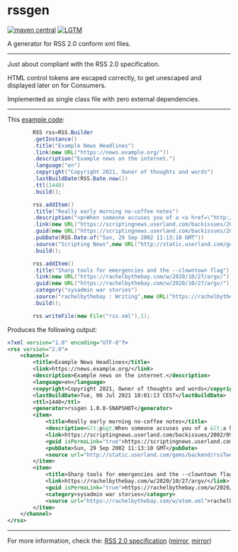 # rssgen

[![maven central](https://maven-badges.herokuapp.com/maven-central/cc.neckbeard/rssgen/badge.svg)](https://maven-badges.herokuapp.com/maven-central/cc.neckbeard/rssgen) [![LGTM](https://img.shields.io/lgtm/grade/java/github/nothub/rssgen?label=code%20quality&logo=lgtm)](https://lgtm.com/projects/g/nothub/rssgen)

A generator for RSS 2.0 conform xml files.

---

Just about compliant with the RSS 2.0 specification.

HTML control tokens are escaped correctly, to get unescaped and displayed later on for Consumers.

Implemented as single class file with zero external dependencies.

---

This [example code](./src/test/java/cc/neckbeard/rssgen/Example.java):

```java
        RSS rss=RSS.Builder
        .getInstance()
        .title("Example News Headlines")
        .link(new URL("https://news.example.org/"))
        .description("Example news on the internet.")
        .language("en")
        .copyright("Copyright 2021, Owner of thoughts and words")
        .lastBuildDate(RSS.Date.now())
        .ttl(1440)
        .build();

        rss.addItem()
        .title("Really early morning no-coffee notes")
        .description("<p>When someone accuses you of a <a href=\"http://www.dictionary.com/search?q=deceit\">deceit</a>, there's a very good chance the accuser practices that form of deceit, and a reasonable chance that he or she is doing it as they point the finger.</p>")
        .link(new URL("https://scriptingnews.userland.com/backissues/2002/09/29#reallyEarlyMorningNocoffeeNotes"))
        .guid(new URL("https://scriptingnews.userland.com/backissues/2002/09/29#reallyEarlyMorningNocoffeeNotes"))
        .pubDate(RSS.Date.of("Sun, 29 Sep 2002 11:13:10 GMT"))
        .source("Scripting News",new URL("http://static.userland.com/gems/backend/rssTwoExample2.xml"))
        .build();

        rss.addItem()
        .title("Sharp tools for emergencies and the --clowntown flag")
        .link(new URL("https://rachelbythebay.com/w/2020/10/27/argv/"))
        .guid(new URL("https://rachelbythebay.com/w/2020/10/27/argv/"))
        .category("sysadmin war stories")
        .source("rachelbythebay : Writing",new URL("https://rachelbythebay.com/w/atom.xml"))
        .build();

        rss.writeFile(new File("rss.xml"),1);
```

Produces the following output:

```xml
<?xml version="1.0" encoding="UTF-8"?>
<rss version="2.0">
    <channel>
        <title>Example News Headlines</title>
        <link>https://news.example.org/</link>
        <description>Example news on the internet.</description>
        <language>en</language>
        <copyright>Copyright 2021, Owner of thoughts and words</copyright>
        <lastBuildDate>Tue, 06 Jul 2021 18:01:13 CEST</lastBuildDate>
        <ttl>1440</ttl>
        <generator>rssgen 1.0.0-SNAPSHOT</generator>
        <item>
            <title>Really early morning no-coffee notes</title>
            <description>&lt;p&gt;When someone accuses you of a &lt;a href="http://www.dictionary.com/search?q=deceit"&gt;deceit&lt;/a&gt;, there's a very good chance the accuser practices that form of deceit, and a reasonable chance that he or she is doing it as they point the finger.&lt;/p&gt;</description>
            <link>https://scriptingnews.userland.com/backissues/2002/09/29#reallyEarlyMorningNocoffeeNotes</link>
            <guid isPermaLink="true">https://scriptingnews.userland.com/backissues/2002/09/29#reallyEarlyMorningNocoffeeNotes</guid>
            <pubDate>Sun, 29 Sep 2002 11:13:10 GMT</pubDate>
            <source url="http://static.userland.com/gems/backend/rssTwoExample2.xml">Scripting News</source>
        </item>
        <item>
            <title>Sharp tools for emergencies and the --clowntown flag</title>
            <link>https://rachelbythebay.com/w/2020/10/27/argv/</link>
            <guid isPermaLink="true">https://rachelbythebay.com/w/2020/10/27/argv/</guid>
            <category>sysadmin war stories</category>
            <source url="https://rachelbythebay.com/w/atom.xml">rachelbythebay : Writing</source>
        </item>
    </channel>
</rss>
```

---

For more information, check the: [RSS 2.0 specification](https://validator.w3.org/feed/docs/rss2.html) ([mirror](https://www.rssboard.org/rss-specification), [mirror](https://cyber.harvard.edu/rss/rss.html))
